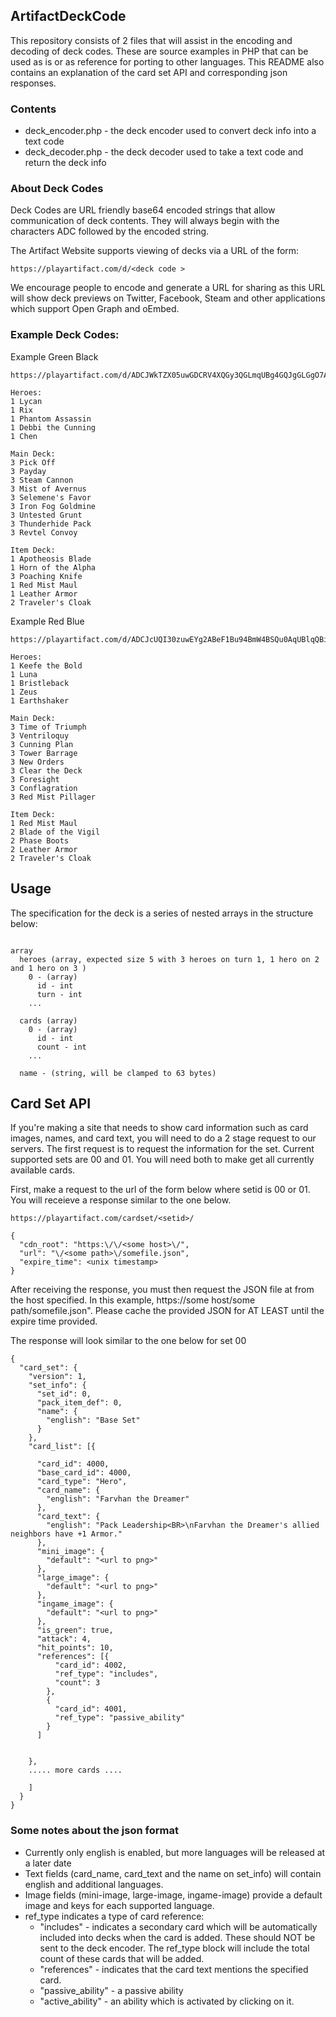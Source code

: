 ArtifactDeckCode
---

This repository consists of 2 files that will assist in the encoding and decoding of deck 
codes. These are source examples in PHP that can be used as is or as reference for porting 
to other languages.  This README also contains an explanation of the card set API and 
corresponding json responses.

### Contents

* deck_encoder.php - the deck encoder used to convert deck info into a text code
* deck_decoder.php - the deck decoder used to take a text code and return the deck info

### About Deck Codes

Deck Codes are URL friendly base64 encoded strings that allow communication of deck contents.
They will always begin with the characters ADC followed by the encoded string.

The Artifact Website supports viewing of decks via a URL of the form:

```https://playartifact.com/d/<deck code >```

We encourage people to encode and generate a URL for sharing as this URL will show deck
previews on Twitter, Facebook, Steam and other applications which support Open Graph
and oEmbed.

### Example Deck Codes:
Example Green Black

```
https://playartifact.com/d/ADCJWkTZX05uwGDCRV4XQGy3QGLmqUBg4GQJgGLGgO7AaABRXhhbXBsZSBHcmVlbiBCbGFjaw__

Heroes:
1 Lycan
1 Rix
1 Phantom Assassin
1 Debbi the Cunning
1 Chen

Main Deck:
3 Pick Off
3 Payday
3 Steam Cannon
3 Mist of Avernus
3 Selemene's Favor
3 Iron Fog Goldmine
3 Untested Grunt
3 Thunderhide Pack
3 Revtel Convoy

Item Deck:
1 Apotheosis Blade
1 Horn of the Alpha
3 Poaching Knife
1 Red Mist Maul
1 Leather Armor
2 Traveler's Cloak
```

Example Red Blue

```
https://playartifact.com/d/ADCJcUQI30zuwEYg2ABeF1Bu94BmW4BSQu0AqUBlqQBiYeHRXhhbXBsZSBSZWQgQmx1ZQ__

Heroes:
1 Keefe the Bold
1 Luna
1 Bristleback
1 Zeus
1 Earthshaker

Main Deck:
3 Time of Triumph
3 Ventriloquy
3 Cunning Plan
3 Tower Barrage
3 New Orders
3 Clear the Deck
3 Foresight
3 Conflagration
3 Red Mist Pillager

Item Deck:
1 Red Mist Maul
2 Blade of the Vigil
2 Phase Boots
2 Leather Armor
2 Traveler's Cloak
```


Usage
---
The specification for the deck is a series of nested arrays in the structure below:
```

array
  heroes (array, expected size 5 with 3 heroes on turn 1, 1 hero on 2 and 1 hero on 3 )
    0 - (array)
      id - int
      turn - int
    ...

  cards (array)
    0 - (array)
      id - int
      count - int
    ...

  name - (string, will be clamped to 63 bytes)

```



Card Set API
---

If you're making a site that needs to show card information such as card images, names, and card
text, you will need to do a 2 stage request to our servers.  The first request is to request the
information for the set.  Current supported sets are 00 and 01.  You will need both to make get
all currently available cards.

First, make a request to the url of the form below where setid is 00 or 01. You will receieve 
a response similar to the one below.


```
https://playartifact.com/cardset/<setid>/

{
  "cdn_root": "https:\/\/<some host>\/",
  "url": "\/<some path>\/somefile.json",
  "expire_time": <unix timestamp>
}
```

After receiving the response, you must then request the JSON file at from the host specified.
In this example, https://some host/some path/somefile.json".  Please cache the
provided JSON for AT LEAST until the expire time provided.

The response will look similar to the one below for set 00
```
{
  "card_set": {
    "version": 1,
    "set_info": {
      "set_id": 0,
      "pack_item_def": 0,
      "name": {
        "english": "Base Set"
      }
    },
    "card_list": [{

      "card_id": 4000,
      "base_card_id": 4000,
      "card_type": "Hero",
      "card_name": {
        "english": "Farvhan the Dreamer"
      },
      "card_text": {
        "english": "Pack Leadership<BR>\nFarvhan the Dreamer's allied neighbors have +1 Armor."
      },
      "mini_image": {
        "default": "<url to png>"
      },
      "large_image": {
        "default": "<url to png>"
      },
      "ingame_image": {
        "default": "<url to png>"
      },
      "is_green": true,
      "attack": 4,
      "hit_points": 10,
      "references": [{
          "card_id": 4002,
          "ref_type": "includes",
          "count": 3
        },
        {
          "card_id": 4001,
          "ref_type": "passive_ability"
        }
      ]


    },
    ..... more cards ....

    ]
  }
}
```

### Some notes about the json format

* Currently only english is enabled, but more languages will be released at a later date
* Text fields (card_name, card_text and the name on set_info) will contain 
english and additional languages.
* Image fields (mini-image, large-image, ingame-image) provide a default image and keys 
for each supported language. 
* ref_type indicates a type of card reference:
  * "includes" - indicates a secondary card which will be automatically included into decks when the card is
added.  These should NOT be sent to the deck encoder.  The ref_type block will include the total count of these 
cards that will be added.
  * "references" - indicates that the card text mentions the specified card.
  * "passive_ability" - a passive ability 
  * "active_ability" - an ability which is activated by clicking on it.
